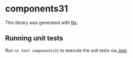 # components31

This library was generated with [Nx](https://nx.dev).

## Running unit tests

Run `nx test components31` to execute the unit tests via [Jest](https://jestjs.io).
